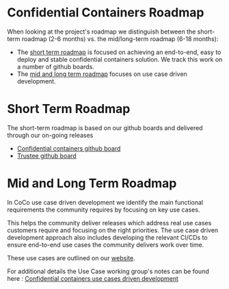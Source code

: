 # Confidential Containers Roadmap

When looking at the project's roadmap we distinguish between the short-term roadmap (2-6 months) vs. the mid/long-term roadmap (6-18 months):
- The [short term roadmap](#short-term-roadmap) is focused on achieving an end-to-end, easy to deploy and stable confidential containers solution. We track this work on a number of github boards.
- The [mid and long term roadmap](#mid-and-long-term-roadmap) focuses on use case driven development.

# Short Term Roadmap
The short-term roadmap is based on our github boards and delivered through our on-going releases

- [Confidential containers github board](https://github.com/orgs/confidential-containers/projects/6/views/22)
- [Trustee github board](https://github.com/orgs/confidential-containers/projects/10/views/1)

# Mid and Long Term Roadmap

In CoCo use case driven development we identify the main functional requirements the community requires by focusing on key use cases.

This helps the community deliver releases which address real use cases customers require and focusing on the right priorities. The use case driven development approach also includes developing the relevant CI/CDs to ensure end-to-end use cases the community delivers work over time.

These use cases are outlined on our [website](https://confidentialcontainers.org/docs/use-cases/).

For additional details the Use Case working group's notes can be found here : [Confidential containers use cases driven development](https://docs.google.com/document/d/1LnGNeyUyPM61Iv4kBKFbfgmBr3RmxHYZ7Ev88obN0_E/edit?tab=t.0#heading=h.b0rnn2bw76n)

